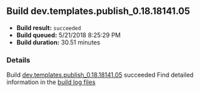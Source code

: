 ## Build dev.templates.publish_0.18.18141.05
- **Build result:** `succeeded`
- **Build queued:** 5/21/2018 8:25:29 PM
- **Build duration:** 30.51 minutes
### Details
Build [dev.templates.publish_0.18.18141.05](https://winappstudio.visualstudio.com/web/build.aspx?pcguid=a4ef43be-68ce-4195-a619-079b4d9834c2&builduri=vstfs%3a%2f%2f%2fBuild%2fBuild%2f25700) succeeded
Find detailed information in the [build log files](https://uwpctdiags.blob.core.windows.net/buildlogs/dev.templates.publish_0.18.18141.05_logs.zip)
